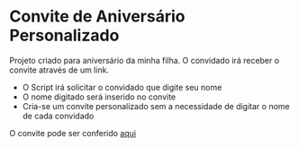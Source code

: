 # Convite de Aniversário Personalizado

Projeto criado para aniversário da minha filha.
O convidado irá receber o convite através de um link.

<ul>
<li>O Script irá solicitar o convidado que digite seu nome</li>
<li>O nome digitado será inserido no convite</li>
<li>Cria-se um convite personalizado sem a necessidade de digitar o nome de cada convidado</li>
</ul>

O convite pode ser conferido <a href="https://convite-niver-gabriella12.vercel.app/">aqui</a>

